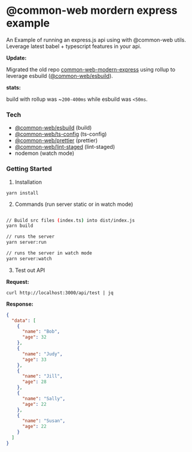 # @common-web mordern express example 

An Example of running an express.js api using with @common-web utils. Leverage latest babel + typescript features in your api.

**Update:**

Migrated the old repo [common-web-modern-express](https://github.com/Jareechang/common-web-modern-express) using rollup to leverage esbuild ([@common-web/esbuild](https://github.com/Jareechang/common-web/tree/master/packages/esbuild)).


**stats:**

build with rollup was ~`200-400ms` while esbuild was `<50ms`.

### Tech

- [@common-web/esbuild](https://github.com/Jareechang/common-web/tree/master/packages/esbuild) (build)
- [@common-web/ts-config](https://github.com/Jareechang/common-web/tree/master/packages/ts-config) (ts-config)
- [@common-web/prettier](https://github.com/Jareechang/common-web/tree/master/packages/prettier) (prettier)
- [@common-web/lint-staged](https://github.com/Jareechang/common-web/tree/master/packages/lint-staged) (lint-staged)
- nodemon (watch mode)

### Getting Started 

1. Installation

```
yarn install

```

2. Commands (run server static or in watch mode)

```sh

// Build src files (index.ts) into dist/index.js
yarn build

// runs the server 
yarn server:run 

// runs the server in watch mode
yarn server:watch 
```

3. Test out API 

**Request:**

```
curl http://localhost:3000/api/test | jq

```

**Response:**

```json
{
  "data": [
    {
      "name": "Bob",
      "age": 32
    },
    {
      "name": "Judy",
      "age": 33
    },
    {
      "name": "Jill",
      "age": 28
    },
    {
      "name": "Sally",
      "age": 22
    },
    {
      "name": "Susan",
      "age": 22
    }
  ]
}
```
